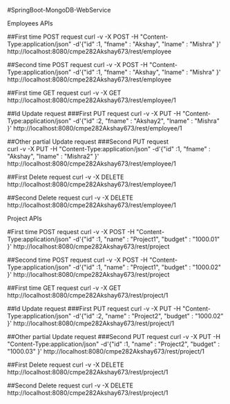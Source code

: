 #SpringBoot-MongoDB-WebService



Employees APIs

##First time POST request 
curl -v -X POST -H "Content-Type:application/json" -d'{"id" :1, "fname" : "Akshay", "lname" : "Mishra" }' http://localhost:8080/cmpe282Akshay673/rest/employee

##Second time POST request 
curl -v -X POST -H "Content-Type:application/json" -d'{"id" :1, "fname" : "Akshay", "lname" : "Mishra" }' http://localhost:8080/cmpe282Akshay673/rest/employee

##First time GET request
curl -v -X GET http://localhost:8080/cmpe282Akshay673/rest/employee/1

##Id Update request
###First PUT request 
curl -v -X PUT -H "Content-Type:application/json" -d'{"id" :2, "fname" : "Akshay2", "lname" : "Mishra" }' http://localhost:8080/cmpe282Akshay673/rest/employee/1


##Other partial Update request
###Second PUT request  
curl -v -X PUT -H "Content-Type:application/json" -d'{"id" :1, "fname" : "Akshay", "lname" : "Mishra2" }' http://localhost:8080/cmpe282Akshay673/rest/employee/1

##First Delete request
curl -v -X DELETE http://localhost:8080/cmpe282Akshay673/rest/employee/1

##Second Delete request
curl -v -X DELETE http://localhost:8080/cmpe282Akshay673/rest/employee/1




Project APIs

#First time POST request 
curl -v -X POST -H "Content-Type:application/json" -d'{"id" :1, "name" : "Project1", "budget" : "1000.01" }' http://localhost:8080/cmpe282Akshay673/rest/project

##Second time POST request 
curl -v -X POST -H "Content-Type:application/json" -d'{"id" :1, "name" : "Project1", "budget" : "1000.02" }' http://localhost:8080/cmpe282Akshay673/rest/project

##First time GET request
curl -v -X GET http://localhost:8080/cmpe282Akshay673/rest/project/1

##Id Update request
###First PUT request 
curl -v -X PUT -H "Content-Type:application/json" -d'{"id" :2, "name" : "Project2", "budget" : "1000.02" }' http://localhost:8080/cmpe282Akshay673/rest/project/1


##Other partial Update request
###Second PUT request 
curl -v -X PUT -H "Content-Type:application/json" -d'{"id" :1, "name" : "Project2", "budget" : "1000.03" }' http://localhost:8080/cmpe282Akshay673/rest/project/1


##First Delete request
curl -v -X DELETE http://localhost:8080/cmpe282Akshay673/rest/project/1

##Second Delete request
curl -v -X DELETE http://localhost:8080/cmpe282Akshay673/rest/project/1
